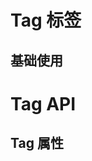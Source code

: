 <script setup>
import Default from './default.vue'
import API from './api.vue'
</script>

# Tag 标签

## 基础使用

<Preview comp-name="Tag" demo-name="default">
  <Default />
</Preview>

# Tag API

## Tag 属性

<API />
